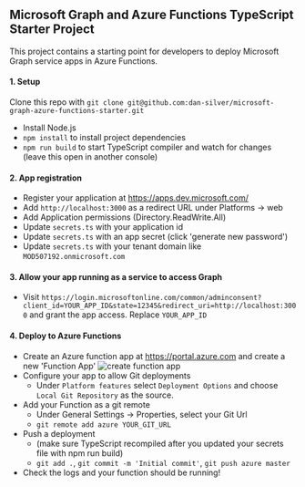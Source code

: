 ## Microsoft Graph and Azure Functions TypeScript Starter Project
This project contains a starting point for developers to deploy Microsoft Graph service apps in Azure Functions.

#### 1. Setup
Clone this repo with `git clone git@github.com:dan-silver/microsoft-graph-azure-functions-starter.git`
* Install Node.js
* ```npm install``` to install project dependencies
* ``` npm run build ``` to start TypeScript compiler and watch for changes (leave this open in another console)

#### 2. App registration

* Register your application at https://apps.dev.microsoft.com/
* Add `http://localhost:3000` as a redirect URL under Platforms -> web
* Add Application permissions (Directory.ReadWrite.All)
* Update `secrets.ts` with your application id
* Update `secrets.ts` with an app secret (click 'generate new password')
* Update `secrets.ts` with your tenant domain like `MOD507192.onmicrosoft.com`

#### 3. Allow your app running as a service to access Graph

* Visit `https://login.microsoftonline.com/common/adminconsent?client_id=YOUR_APP_ID&state=12345&redirect_uri=http://localhost:3000` and grant the app access. Replace `YOUR_APP_ID`

#### 4. Deploy to Azure Functions

* Create an Azure function app at https://portal.azure.com and create a new 'Function App'
![create function app](screenshots/create-function-app.png)
* Configure your app to allow Git deployments
   * Under `Platform features` select `Deployment Options` and choose `Local Git Repository` as the source.
* Add your Function as a git remote
   * Under General Settings -> Properties, select your Git Url
   * `git remote add azure YOUR_GIT_URL`
* Push a deployment
  * (make sure TypeScript recompiled after you updated your secrets file with npm run build)
  * `git add .`, `git commit -m 'Initial commit'`, `git push azure master` 
* Check the logs and your function should be running!
